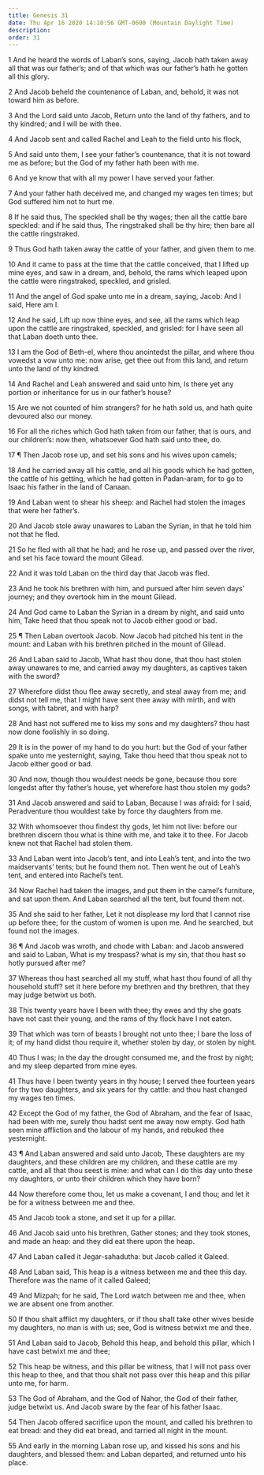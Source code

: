 ```yaml
---
title: Genesis 31
date: Thu Apr 16 2020 14:10:56 GMT-0600 (Mountain Daylight Time)
description: 
order: 31
---
```


<p>
  1 And he heard the words of Laban&#x2019;s sons, saying, Jacob hath taken away
  all that was our father&#x2019;s; and of that which was our father&#x2019;s
  hath he gotten all this glory.
</p>
<p>
  2 And Jacob beheld the countenance of Laban, and, behold, it was not toward
  him as before.
</p>
<p>
  3 And the Lord said unto Jacob, Return unto the land of thy fathers, and to
  thy kindred; and I will be with thee.
</p>
<p>4 And Jacob sent and called Rachel and Leah to the field unto his flock,</p>
<p>
  5 And said unto them, I see your father&#x2019;s countenance, that it is not
  toward me as before; but the God of my father hath been with me.
</p>
<p>6 And ye know that with all my power I have served your father.</p>
<p>
  7 And your father hath deceived me, and changed my wages ten times; but God
  suffered him not to hurt me.
</p>
<p>
  8 If he said thus, The speckled shall be thy wages; then all the cattle bare
  speckled: and if he said thus, The ringstraked shall be thy hire; then bare
  all the cattle ringstraked.
</p>
<p>
  9 Thus God hath taken away the cattle of your father, and given them to me.
</p>
<p>
  10 And it came to pass at the time that the cattle conceived, that I lifted up
  mine eyes, and saw in a dream, and, behold, the rams which leaped upon the
  cattle were ringstraked, speckled, and grisled.
</p>
<p>
  11 And the angel of God spake unto me in a dream, saying, Jacob: And I said,
  Here am I.
</p>
<p>
  12 And he said, Lift up now thine eyes, and see, all the rams which leap upon
  the cattle are ringstraked, speckled, and grisled: for I have seen all that
  Laban doeth unto thee.
</p>
<p>
  13 I am the God of Beth-el, where thou anointedst the pillar, and where thou
  vowedst a vow unto me: now arise, get thee out from this land, and return unto
  the land of thy kindred.
</p>
<p>
  14 And Rachel and Leah answered and said unto him, Is there yet any portion or
  inheritance for us in our father&#x2019;s house?
</p>
<span></span>
<p>
  15 Are we not counted of him strangers? for he hath sold us, and hath quite
  devoured also our money.
</p>
<p>
  16 For all the riches which God hath taken from our father, that is ours, and
  our children&#x2019;s: now then, whatsoever God hath said unto thee, do.
</p>
<p>17 &#xB6; Then Jacob rose up, and set his sons and his wives upon camels;</p>
<p>
  18 And he carried away all his cattle, and all his goods which he had gotten,
  the cattle of his getting, which he had gotten in Padan-aram, for to go to
  Isaac his father in the land of Canaan.
</p>
<p>
  19 And Laban went to shear his sheep: and Rachel had stolen the images that
  were her father&#x2019;s.
</p>
<p>
  20 And Jacob stole away unawares to Laban the Syrian, in that he told him not
  that he fled.
</p>
<p>
  21 So he fled with all that he had; and he rose up, and passed over the river,
  and set his face toward the mount Gilead.
</p>
<p>22 And it was told Laban on the third day that Jacob was fled.</p>
<p>
  23 And he took his brethren with him, and pursued after him seven days&#x2019;
  journey; and they overtook him in the mount Gilead.
</p>
<p>
  24 And God came to Laban the Syrian in a dream by night, and said unto him,
  Take heed that thou speak not to Jacob either good or bad.
</p>
<p>
  25 &#xB6; Then Laban overtook Jacob. Now Jacob had pitched his tent in the
  mount: and Laban with his brethren pitched in the mount of Gilead.
</p>
<p>
  26 And Laban said to Jacob, What hast thou done, that thou hast stolen away
  unawares to me, and carried away my daughters, as captives taken with the
  sword?
</p>
<p>
  27 Wherefore didst thou flee away secretly, and steal away from me; and didst
  not tell me, that I might have sent thee away with mirth, and with songs, with
  tabret, and with harp?
</p>
<p>
  28 And hast not suffered me to kiss my sons and my daughters? thou hast now
  done foolishly in so doing.
</p>
<p>
  29 It is in the power of my hand to do you hurt: but the God of your father
  spake unto me yesternight, saying, Take thou heed that thou speak not to Jacob
  either good or bad.
</p>
<p>
  30 And now, though thou wouldest needs be gone, because thou sore longedst
  after thy father&#x2019;s house, yet wherefore hast thou stolen my gods?
</p>
<p>
  31 And Jacob answered and said to Laban, Because I was afraid: for I said,
  Peradventure thou wouldest take by force thy daughters from me.
</p>
<p>
  32 With whomsoever thou findest thy gods, let him not live: before our
  brethren discern thou what is thine with me, and take it to thee. For Jacob
  knew not that Rachel had stolen them.
</p>
<p>
  33 And Laban went into Jacob&#x2019;s tent, and into Leah&#x2019;s tent, and
  into the two maidservants&#x2019; tents; but he found them not. Then went he
  out of Leah&#x2019;s tent, and entered into Rachel&#x2019;s tent.
</p>
<p>
  34 Now Rachel had taken the images, and put them in the camel&#x2019;s
  furniture, and sat upon them. And Laban searched all the tent, but found them
  not.
</p>
<p>
  35 And she said to her father, Let it not displease my lord that I cannot rise
  up before thee; for the custom of women is upon me. And he searched, but found
  not the images.
</p>
<p>
  36 &#xB6; And Jacob was wroth, and chode with Laban: and Jacob answered and
  said to Laban, What is my trespass? what is my sin, that thou hast so hotly
  pursued after me?
</p>
<p>
  37 Whereas thou hast searched all my stuff, what hast thou found of all thy
  household stuff? set it here before my brethren and thy brethren, that they
  may judge betwixt us both.
</p>
<p>
  38 This twenty years have I been with thee; thy ewes and thy she goats have
  not cast their young, and the rams of thy flock have I not eaten.
</p>
<span></span>
<p>
  39 That which was torn of beasts I brought not unto thee; I bare the loss of
  it; of my hand didst thou require it, whether stolen by day, or stolen by
  night.
</p>
<p>
  40 Thus I was; in the day the drought consumed me, and the frost by night; and
  my sleep departed from mine eyes.
</p>
<p>
  41 Thus have I been twenty years in thy house; I served thee fourteen years
  for thy two daughters, and six years for thy cattle: and thou hast changed my
  wages ten times.
</p>
<p>
  42 Except the God of my father, the God of Abraham, and the fear of Isaac, had
  been with me, surely thou hadst sent me away now empty. God hath seen mine
  affliction and the labour of my hands, and rebuked thee yesternight.
</p>
<p>
  43 &#xB6; And Laban answered and said unto Jacob, These daughters are my
  daughters, and these children are my children, and these cattle are my cattle,
  and all that thou seest is mine: and what can I do this day unto these my
  daughters, or unto their children which they have born?
</p>
<p>
  44 Now therefore come thou, let us make a covenant, I and thou; and let it be
  for a witness between me and thee.
</p>
<p>45 And Jacob took a stone, and set it up for a pillar.</p>
<p>
  46 And Jacob said unto his brethren, Gather stones; and they took stones, and
  made an heap: and they did eat there upon the heap.
</p>
<p>47 And Laban called it Jegar-sahadutha: but Jacob called it Galeed.</p>
<p>
  48 And Laban said, This heap is a witness between me and thee this day.
  Therefore was the name of it called Galeed;
</p>
<p>
  49 And Mizpah; for he said, The Lord watch between me and thee, when we are
  absent one from another.
</p>
<p>
  50 If thou shalt afflict my daughters, or if thou shalt take other wives
  beside my daughters, no man is with us; see, God is witness betwixt me and
  thee.
</p>
<p>
  51 And Laban said to Jacob, Behold this heap, and behold this pillar, which I
  have cast betwixt me and thee;
</p>
<p>
  52 This heap be witness, and this pillar be witness, that I will not pass over
  this heap to thee, and that thou shalt not pass over this heap and this pillar
  unto me, for harm.
</p>
<p>
  53 The God of Abraham, and the God of Nahor, the God of their father, judge
  betwixt us. And Jacob sware by the fear of his father Isaac.
</p>
<p>
  54 Then Jacob offered sacrifice upon the mount, and called his brethren to eat
  bread: and they did eat bread, and tarried all night in the mount.
</p>
<p>
  55 And early in the morning Laban rose up, and kissed his sons and his
  daughters, and blessed them: and Laban departed, and returned unto his place.
</p>

